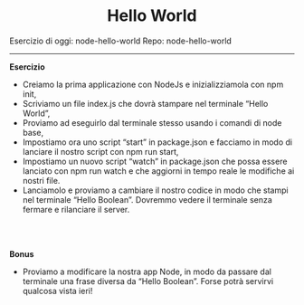 <h1 align="center">Hello World</h1>

Esercizio di oggi: node-hello-world
Repo: node-hello-world

<hr>

<b>Esercizio</b>
<ul>
<li>Creiamo la prima applicazione con NodeJs e inizializziamola con npm init,</li>
<li>Scriviamo un file index.js che dovrà stampare nel terminale “Hello World”,</li>
<li>Proviamo ad eseguirlo dal terminale stesso usando i comandi di node base,</li>
<li>Impostiamo ora uno script “start” in package.json e facciamo in modo di lanciare il nostro script con npm run start,</li>
<li>Impostiamo un nuovo script “watch” in package.json che possa essere lanciato con npm run watch e che aggiorni in tempo reale le modifiche ai nostri file.</li>
<li>Lanciamolo e proviamo a cambiare il nostro codice in modo che stampi nel terminale “Hello Boolean”. Dovremmo vedere il terminale senza fermare e rilanciare il server.</li></ul><br><br>

<b>Bonus</b><br>
- Proviamo a modificare la nostra app Node, in modo da passare dal terminale una frase diversa da “Hello Boolean”. Forse potrà servirvi qualcosa vista ieri! 